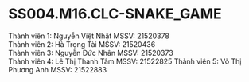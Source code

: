 # SS004.M16.CLC-SNAKE_GAME
Thành viên 1: Nguyễn Việt Nhật         MSSV: 21520378           
Thành viên 2: Hà Trọng Tài             MSSV: 21520436   
Thành viên 3: Nguyễn Đức Nhân          MSSV: 21520373           
Thành viên 4: Lê Thị Thanh Tâm         MSSV: 21522825 
Thành viên 5: Võ Thị Phương Anh        MSSV: 21522883


